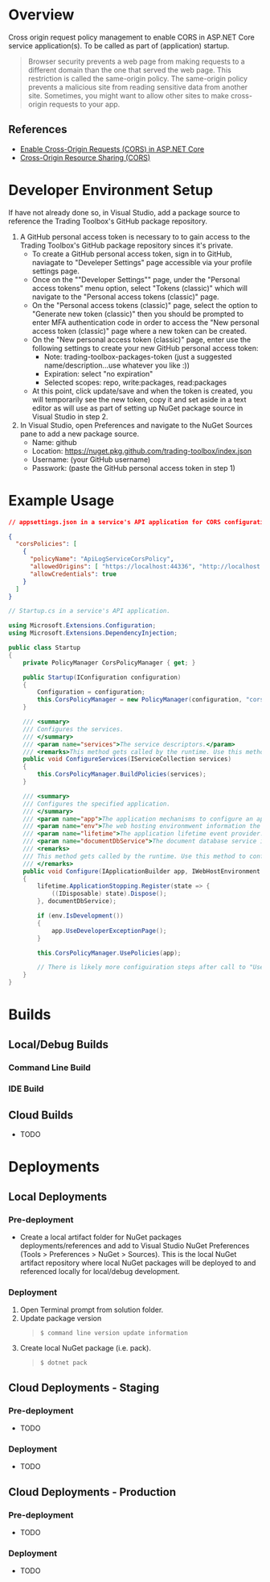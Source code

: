 ﻿# Overview
Cross origin request policy management to enable CORS in ASP.NET Core service application(s). To be called as part of (application) startup.

> Browser security prevents a web page from making requests to a different domain than the one that served the web page. This restriction is called the same-origin policy. The same-origin policy prevents a malicious site from reading sensitive data from another site. Sometimes, you might want to allow other sites to make cross-origin requests to your app.

## References
- [Enable Cross-Origin Requests (CORS) in ASP.NET Core](https://docs.microsoft.com/en-us/aspnet/core/security/cors?view=aspnetcore-5.0)
- [Cross-Origin Resource Sharing (CORS)](https://developer.mozilla.org/en-US/docs/Web/HTTP/CORS)

# Developer Environment Setup
If have not already done so, in Visual Studio, add a package source to reference the Trading Toolbox's GitHub package repository.

1. A GitHub personal access token is necessary to to gain access to the Trading Toolbox's GitHub package repository sinces it's private.
    - To create a GitHub personal access token, sign in to GitHub, naviagate to "Develeper Settings" page accessible via your profile settings page.
    - Once on the ""Developer Settings"" page, under the "Personal access tokens" menu option, select "Tokens (classic)" which will navigate to the "Personal access tokens (classic)" page.
    - On the "Personal access tokens (classic)" page, select the option to "Generate new token (classic)" then you should be prompted to enter MFA authentication code in order to access the "New personal access token (classic)" page where a new token can be created.
    - On the "New personal access token (classic)" page, enter use the following settings to create your new GitHub personal access token:
        - Note: trading-toolbox-packages-token (just a suggested name/description...use whatever you like :))
        - Expiration: select "no expiration"
        - Selected scopes: repo, write:packages, read:packages
    - At this point, click update/save and when the token is created, you will temporarily see the new token, copy it and set aside in a text editor as will use as part of setting up NuGet package source in Visual Studio in step 2.
2. In Visual Studio, open Preferences and navigate to the NuGet Sources pane to add a new package source.
    - Name: github
    - Location: https://nuget.pkg.github.com/trading-toolbox/index.json
    - Username: (your GitHub username)
    - Passwork: (paste the GitHub personal access token in step 1)

# Example Usage
```json
// appsettings.json in a service's API application for CORS configuration values (dev environment setting example)

{
  "corsPolicies": [
    {
      "policyName": "ApiLogServiceCorsPolicy",
      "allowedOrigins": [ "https://localhost:44336", "http://localhost:4200", "http://localhost:8083" ],
      "allowCredentials": true
    }
  ]
}
```

```c#
// Startup.cs in a service's API application.

using Microsoft.Extensions.Configuration;
using Microsoft.Extensions.DependencyInjection;

public class Startup
{
    private PolicyManager CorsPolicyManager { get; }

    public Startup(IConfiguration configuration)
    {
        Configuration = configuration;
        this.CorsPolicyManager = new PolicyManager(configuration, "corsPolicies");
    }

    /// <summary>
    /// Configures the services.
    /// </summary>
    /// <param name="services">The service descriptors.</param>
    /// <remarks>This method gets called by the runtime. Use this method to add services to the container.</remarks>
    public void ConfigureServices(IServiceCollection services)
    {
        this.CorsPolicyManager.BuildPolicies(services);
    }

    /// <summary>
    /// Configures the specified application.
    /// </summary>
    /// <param name="app">The application mechanisms to configure an application's pipeline.</param>
    /// <param name="env">The web hosting environmwent information the application will run in.</param>
    /// <param name="lifetime">The application lifetime event provider.</param>
    /// <param name="documentDbService">The document database service instance to dispose when app is shutting down.</param>
    /// <remarks>
    /// This method gets called by the runtime. Use this method to configure the HTTP request pipeline.
    /// </remarks>
    public void Configure(IApplicationBuilder app, IWebHostEnvironment env, IHostApplicationLifetime lifetime, IDocumentDbService documentDbService)
    {
        lifetime.ApplicationStopping.Register(state => {
            ((IDisposable) state).Dispose();
        }, documentDbService);

        if (env.IsDevelopment())
        {
            app.UseDeveloperExceptionPage();
        }

        this.CorsPolicyManager.UsePolicies(app);

        // There is likely more configuiration steps after call to "UsePolicies"; kept short for example only.
    }
}
```

# Builds
## Local/Debug Builds
### Command Line Build
### IDE Build

## Cloud Builds
* TODO

# Deployments
## Local Deployments
### Pre-deployment
* Create a local artifact folder for NuGet packages deployments/references and add to Visual Studio NuGet Preferences (Tools > Preferences > NuGet > Sources). This is the local NuGet artifact repository where local NuGet packages will be deployed to and referenced locally for local/debug development.

### Deployment
1. Open Terminal prompt from solution folder.
2. Update package version
    > `$ command line version update information`
3. Create local NuGet package (i.e. pack).
    > `$ dotnet pack`

## Cloud Deployments - Staging
### Pre-deployment
* TODO

### Deployment
* TODO

## Cloud Deployments - Production
### Pre-deployment
* TODO

### Deployment
* TODO